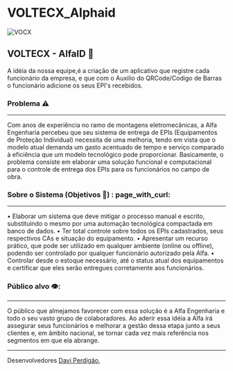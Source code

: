 # VOLTECX_Alphaid
![VOCX](https://user-images.githubusercontent.com/68405831/115785440-d7beea80-a395-11eb-8b18-36515925154e.png)
## VOLTECX - AlfaID :rocket:

A idéia da nossa equipe,é a criação de um aplicativo que registre cada funcionário da empresa, e que com o Auxilio do QRCode/Codigo de Barras o funcionário adicione os seus EPI's recebidos.

### Problema ⚠️
***
  Com anos de experiência no ramo de montagens eletromecânicas, a Alfa Engenharia percebeu que seu sistema de entrega de EPIs (Equipamentos de Proteção Individual) necessita de uma melhoria, tendo em vista que o modelo atual demanda um gasto acentuado de tempo e serviço comparado à eficiência que um modelo tecnológico pode proporcionar. Basicamente, o problema consiste em elaborar uma solução funcional e computacional para o controle de entrega dos EPIs para os funcionários no campo de obra.
  
### Sobre o Sistema (Objetivos 🎯) : page_with_curl:
***
 • Elaborar um sistema que deve mitigar o processo manual e escrito, substituindo o mesmo por uma automação tecnológica compactada em banco de dados.
• Ter total controle sobre todos os EPIs cadastrados, seus respectivos CAs e situação do equipamento.
• Apresentar um recurso prático, que pode ser utilizado em qualquer ambiente (online ou offline), podendo ser controlado por qualquer funcionário autorizado pela Alfa.
• Controlar desde o estoque necessário, até o status atual dos equipamentos e certificar que eles serão entregues corretamente aos funcionários.
   
### Público alvo 👁️:
***
   O público que almejamos favorecer com essa solução é a Alfa Engenharia e todo o seu vasto grupo de colaboradores. Ao aderir essa idéia a Alfa irá assegurar seus funcionários e melhorar a gestão dessa etapa junto a seus clientes e, em âmbito nacional, se tornar cada vez mais referência nos segmentos em que ela abrange.

***

Desenvolvedores
[Davi Perdigão](https://github.com/Davi-Perdigao),
